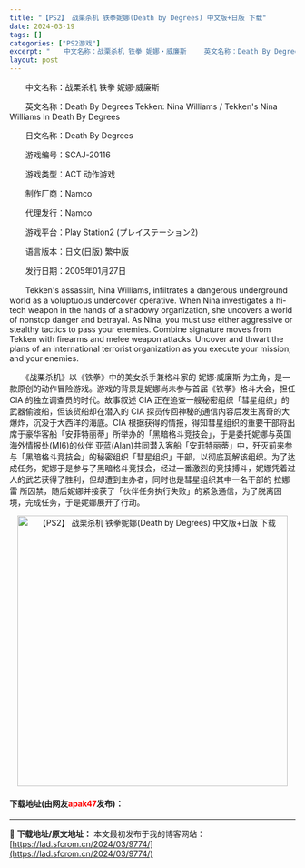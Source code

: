 ```yaml
---
title: "【PS2】 战栗杀机 铁拳妮娜(Death by Degrees) 中文版+日版 下载"
date: 2024-03-19
tags: []
categories: ["PS2游戏"]
excerpt: "　　中文名称：战栗杀机 铁拳 妮娜‧威廉斯 　　英文名称：Death By Degrees Tekken: Nina Williams / Tekken&#039;s Nina Williams In Death By Degrees 　　日文名称：Death By Degrees 　　游戏编号：SC&hellip;"
layout: post
---
```


 <p>　　中文名称：战栗杀机 铁拳 妮娜‧威廉斯</p> <p>　　英文名称：Death By Degrees Tekken: Nina Williams / Tekken&#39;s Nina Williams In Death By Degrees</p> <p>　　日文名称：Death By Degrees</p> <p>　　游戏编号：SCAJ-20116</p> <p>　　游戏类型：ACT 动作游戏</p> <p>　　制作厂商：Namco</p> <p>　　代理发行：Namco</p> <p>　　游戏平台：Play Station2 (プレイステーション2)</p> <p>　　语言版本：日文(日版) 繁中版</p> <p>　　发行日期：2005年01月27日</p> <p>　　Tekken&#39;s assassin, Nina Williams, infiltrates a dangerous underground world as a voluptuous undercover operative. When Nina investigates a hi-tech weapon in the hands of a shadowy organization, she uncovers a world of nonstop danger and betrayal. As Nina, you must use either aggressive or stealthy tactics to pass your enemies. Combine signature moves from Tekken with firearms and melee weapon attacks. Uncover and thwart the plans of an international terrorist organization as you execute your mission; and your enemies.</p> <p>　　《战栗杀机》以《铁拳》中的美女杀手兼格斗家的 妮娜‧威廉斯 为主角，是一款原创的动作冒险游戏。游戏的背景是妮娜尚未参与首届《铁拳》格斗大会，担任 CIA 的独立调查员的时代。故事叙述 CIA 正在追查一艘秘密组织「彗星组织」的武器偷渡船，但该货船却在潜入的 CIA 探员传回神秘的通信内容后发生离奇的大爆炸，沉没于大西洋的海底。CIA 根据获得的情报，得知彗星组织的重要干部将出席于豪华客船「安菲特丽蒂」所举办的「黑暗格斗竞技会」，于是委托妮娜与英国海外情报处(MI6)的伙伴 亚蓝(Alan)共同潜入客船「安菲特丽蒂」中，歼灭前来参与「黑暗格斗竞技会」的秘密组织「彗星组织」干部，以彻底瓦解该组织。为了达成任务，妮娜于是参与了黑暗格斗竞技会，经过一番激烈的竞技搏斗，妮娜凭着过人的武艺获得了胜利，但却遭到主办者，同时也是彗星组织其中一名干部的 拉娜雷 所囚禁，随后妮娜并接获了「伙伴任务执行失败」的紧急通信，为了脱离困境，完成任务，于是妮娜展开了行动。</p> <p align="center"><img align="" border="0" src="https://lad.sfcrom.cn/wp-content/uploads/2024/03/20240319_65f996f62f2be.jpg" width="476" alt="【PS2】 战栗杀机 铁拳妮娜(Death by Degrees) 中文版+日版 下载" /></p> <p><h4>下载地址(由网友<font color="red">apak47</font>发布)：</h4></p> 

---
📖 **下载地址/原文地址：** 本文最初发布于我的博客网站：[https://lad.sfcrom.cn/2024/03/9774/](https://lad.sfcrom.cn/2024/03/9774/)
